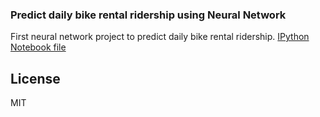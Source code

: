 ### Predict daily bike rental ridership using Neural Network
First neural network project to predict daily bike rental ridership. [IPython Notebook file](https://github.com/gmsaiful/neural-network-project-1/blob/master/dlnd-your-first-neural-network.ipynb)

License
----
MIT
